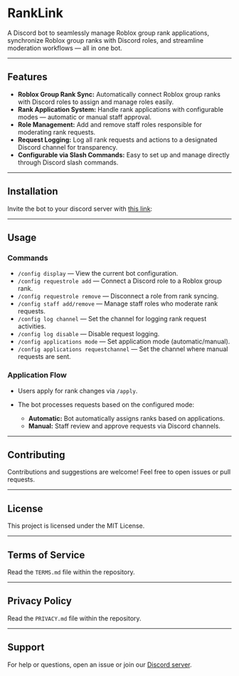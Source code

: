# RankLink

A Discord bot to seamlessly manage Roblox group rank applications, synchronize Roblox group ranks with Discord roles, and streamline moderation workflows — all in one bot.

---

## Features

* **Roblox Group Rank Sync:** Automatically connect Roblox group ranks with Discord roles to assign and manage roles easily.
* **Rank Application System:** Handle rank applications with configurable modes — automatic or manual staff approval.
* **Role Management:** Add and remove staff roles responsible for moderating rank requests.
* **Request Logging:** Log all rank requests and actions to a designated Discord channel for transparency.
* **Configurable via Slash Commands:** Easy to set up and manage directly through Discord slash commands.

---

## Installation

Invite the bot to your discord server with [this link](https://discord.com/oauth2/authorize?client_id=1371422603331239976&scope=bot+applications.commands+identify&permissions=277293911040):


---

## Usage

### Commands

* `/config display` — View the current bot configuration.
* `/config requestrole add` — Connect a Discord role to a Roblox group rank.
* `/config requestrole remove` — Disconnect a role from rank syncing.
* `/config staff add/remove` — Manage staff roles who moderate rank requests.
* `/config log channel` — Set the channel for logging rank request activities.
* `/config log disable` — Disable request logging.
* `/config applications mode` — Set application mode (automatic/manual).
* `/config applications requestchannel` — Set the channel where manual requests are sent.

### Application Flow

* Users apply for rank changes via `/apply`.
* The bot processes requests based on the configured mode:

  * **Automatic:** Bot automatically assigns ranks based on applications.
  * **Manual:** Staff review and approve requests via Discord channels.

---

## Contributing

Contributions and suggestions are welcome! Feel free to open issues or pull requests.

---

## License

This project is licensed under the MIT License.

---

## Terms of Service

Read the `TERMS.md` file within the repository.

---

## Privacy Policy

Read the `PRIVACY.md` file within the repository.

---

## Support

For help or questions, open an issue or join our [Discord server](https://discord.gg/FaQmxHxPM5).
